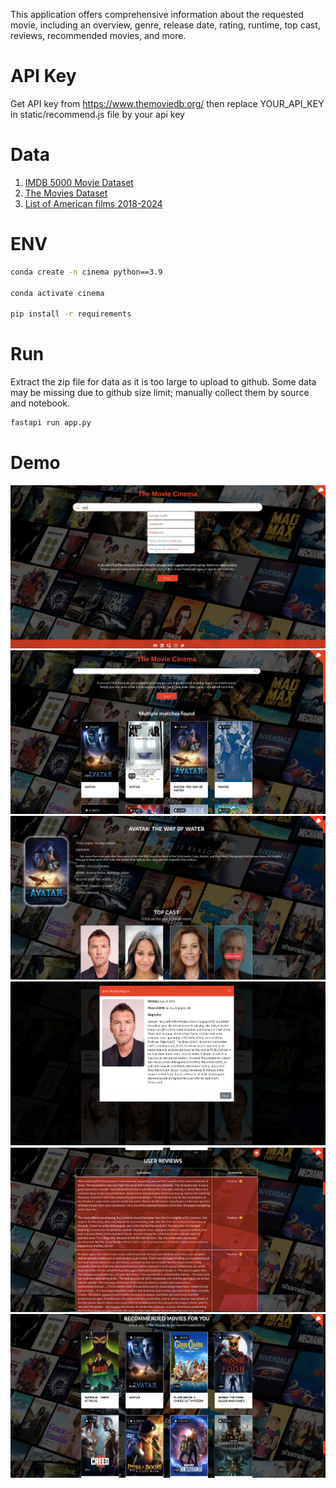 This application offers comprehensive information about the requested movie, including an overview, genre, release date, rating, runtime, top cast, reviews, recommended movies, and more.

# API Key
 Get API key from https://www.themoviedb.org/ then replace YOUR_API_KEY in static/recommend.js file by your api key

# Data
1. [IMDB 5000 Movie Dataset](https://www.kaggle.com/datasets/carolzhangdc/imdb-5000-movie-dataset)
2. [The Movies Dataset](https://www.kaggle.com/datasets/rounakbanik/the-movies-dataset)
3. [List of American films 2018-2024](https://en.wikipedia.org/wiki/List_of_American_films_of_2018)
 # ENV
 ```bash
 conda create -n cinema python==3.9
 
 conda activate cinema
 
 pip install -r requirements
```
# Run
Extract the zip file for data as it is too large to upload to github. Some data may be missing due to github size limit; manually collect them by source and notebook.
```bash
fastapi run app.py
```
# Demo
![Suggest](asset/suggest.png)
![Search](asset/search.png)
![Result_1](asset/result_1.png)
![Result_2](asset/result_2.png)
![Result_3](asset/result_3.png)
![Result_4](asset/result_4.png)